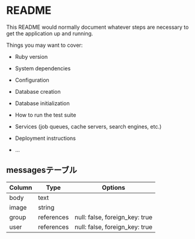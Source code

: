 # README

This README would normally document whatever steps are necessary to get the
application up and running.

Things you may want to cover:

* Ruby version

* System dependencies

* Configuration

* Database creation

* Database initialization

* How to run the test suite

* Services (job queues, cache servers, search engines, etc.)

* Deployment instructions

* ...

## messagesテーブル

|Column|Type|Options|
|------|----|-------|
|body|text||
|image|string||
|group|references|null: false, foreign_key: true|
|user|references|null: false, foreign_key: true|
